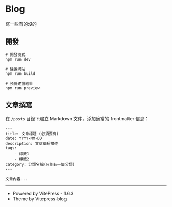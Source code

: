 # Blog

寫一些有的沒的

## 開發

```
# 開發模式
npm run dev

# 建置網站
npm run build

# 預覽建置結果
npm run preview
```

## 文章撰寫

在 `/posts` 目錄下建立 Markdown 文件，添加適當的 frontmatter 信息：

```
---
title: 文章標題 (必須要有)
date: YYYY-MM-DD
description: 文章簡短描述
tags:
    - 標籤1
    - 標籤2
category: 分類名稱(只能有一個分類)
---

文章內容...
```

---

-   Powered by VitePress - 1.6.3
-   Theme by Vitepress-blog
